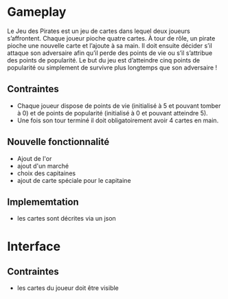 
# Gameplay
Le Jeu des Pirates est un jeu de cartes dans lequel deux joueurs s’affrontent.
Chaque joueur pioche quatre cartes. À tour de rôle, un pirate pioche une nouvelle carte et l’ajoute à sa main. Il doit ensuite décider s’il attaque son adversaire afin qu’il perde des points de vie ou s’il s’attribue des points de popularité.
Le but du jeu est d’atteindre cinq points de popularité ou simplement de survivre plus longtemps que son adversaire !

## Contraintes
* Chaque joueur dispose de points de vie (initialisé à 5 et pouvant tomber à 0) et de points de popularité (initialisé à 0 et pouvant atteindre 5).
* Une fois son tour terminé il doit obligatoirement avoir 4 cartes en main.

## Nouvelle fonctionnalité
* Ajout de l'or
* ajout d'un marché
* choix des capitaines
* ajout de carte spéciale pour le capitaine

## Implememtation
* les cartes sont décrites via un json

# Interface
## Contraintes
* les cartes du joueur doit être visible

